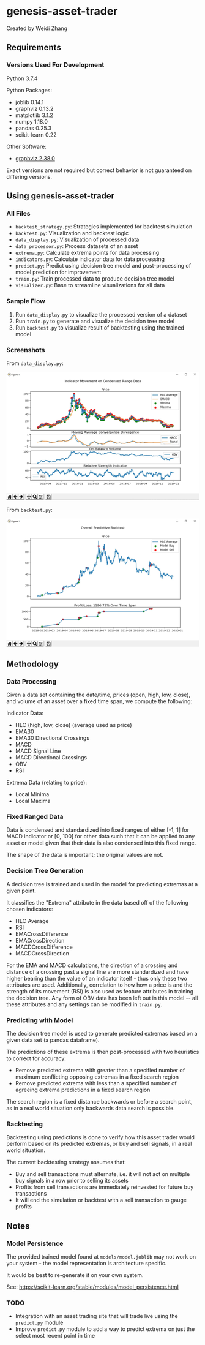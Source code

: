 # genesis-asset-trader

Created by Weidi Zhang

## Requirements

### Versions Used For Development
Python 3.7.4

Python Packages:
- joblib 0.14.1
- graphviz 0.13.2
- matplotlib 3.1.2
- numpy 1.18.0
- pandas 0.25.3
- scikit-learn 0.22

Other Software:
- [graphviz 2.38.0](https://www.graphviz.org/download/)

Exact versions are not required but correct behavior is not guaranteed on differing versions.

## Using genesis-asset-trader

### All Files
- ```backtest_strategy.py```: Strategies implemented for backtest simulation
- ```backtest.py```: Visualization and backtest logic
- ```data_display.py```: Visualization of processed data
- ```data_processor.py```: Process datasets of an asset
- ```extrema.py```: Calculate extrema points for data processing
- ```indicators.py```: Calculate indicator data for data processing
- ```predict.py```: Predict using decision tree model and post-processing of model prediction for improvement
- ```train.py```: Train processed data to produce decision tree model
- ```visualizer.py```: Base to streamline visualizations for all data

### Sample Flow
1. Run ```data_display.py``` to visualize the processed version of a dataset
2. Run ```train.py``` to generate and visualize the decision tree model
3. Run ```backtest.py``` to visualize result of backtesting using the trained model

### Screenshots
From ```data_display.py```:

![Screenshot from data_display.py](readme-screenshots/datadisplay.jpg)

From ```backtest.py```:

![Screenshot from backtest.py](readme-screenshots/backtest.jpg)

## Methodology

### Data Processing
Given a data set containing the date/time, prices (open, high, low, close), and volume of an asset over a fixed time span, we compute the following:

Indicator Data:
- HLC (high, low, close) (average used as price)
- EMA30
- EMA30 Directional Crossings
- MACD
- MACD Signal Line
- MACD Directional Crossings
- OBV
- RSI

Extrema Data (relating to price):
- Local Minima
- Local Maxima

### Fixed Ranged Data
Data is condensed and standardized into fixed ranges of either [-1, 1] for MACD indicator or [0, 100] for other data such that it can be applied to any asset or model given that their data is also condensed into this fixed range.

The shape of the data is important; the original values are not.

### Decision Tree Generation
A decision tree is trained and used in the model for predicting extremas at a given point.

It classifies the "Extrema" attribute in the data based off of the following chosen indicators:
- HLC Average
- RSI
- EMACrossDifference
- EMACrossDirection
- MACDCrossDifference
- MACDCrossDirection

For the EMA and MACD calculations, the direction of a crossing and distance of a crossing past a signal line are more standardized and have higher bearing than the value of an indicator itself - thus only these two attributes are used. Additionally, correlation to how how a price is and the strength of its movement (RSI) is also used as feature attributes in training the decision tree. Any form of OBV data has been left out in this model -- all these attributes and any settings can be modified in ```train.py```.

### Predicting with Model
The decision tree model is used to generate predicted extremas based on a given data set (a pandas dataframe).

The predictions of these extrema is then post-processed with two heuristics to correct for accuracy:
- Remove predicted extrema with greater than a specified number of maximum conflicting opposing extremas in a fixed search region
- Remove predicted extrema with less than a specified number of agreeing extrema predictions in a fixed search region

The search region is a fixed distance backwards or before a search point, as in a real world situation only backwards data search is possible.

### Backtesting
Backtesting using predictions is done to verify how this asset trader would perform based on its predicted extremas, or buy and sell signals, in a real world situation.

The current backtesting strategy assumes that:
- Buy and sell transactions must alternate, i.e. it will not act on multiple buy signals in a row prior to selling its assets
- Profits from sell transactions are immediately reinvested for future buy transactions
- It will end the simulation or backtest with a sell transaction to gauge profits

## Notes

### Model Persistence
The provided trained model found at ```models/model.joblib``` may not work on your system - the model representation is architecture specific.

It would be best to re-generate it on your own system.

See: https://scikit-learn.org/stable/modules/model_persistence.html

### TODO
- Integration with an asset trading site that will trade live using the ```predict.py``` module
- Improve ```predict.py``` module to add a way to predict extrema on just the select most recent point in time
